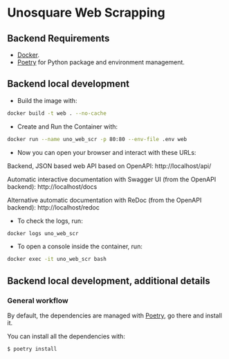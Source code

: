 # Unosquare Web Scrapping

## Backend Requirements

* [Docker](https://www.docker.com/).
* [Poetry](https://python-poetry.org/) for Python package and environment management.

## Backend local development

* Build the image with:

```bash
docker build -t web . --no-cache
```

* Create and Run the Container with:
```bash
docker run --name uno_web_scr -p 80:80 --env-file .env web
```

* Now you can open your browser and interact with these URLs:

Backend, JSON based web API based on OpenAPI: http://localhost/api/

Automatic interactive documentation with Swagger UI (from the OpenAPI backend): http://localhost/docs

Alternative automatic documentation with ReDoc (from the OpenAPI backend): http://localhost/redoc

* To check the logs, run:

```bash
docker logs uno_web_scr
```

* To open a console inside the container, run:
```bash
docker exec -it uno_web_scr bash
```


## Backend local development, additional details

### General workflow

By default, the dependencies are managed with [Poetry](https://python-poetry.org/), go there and install it.

You can install all the dependencies with:

```console
$ poetry install
```

